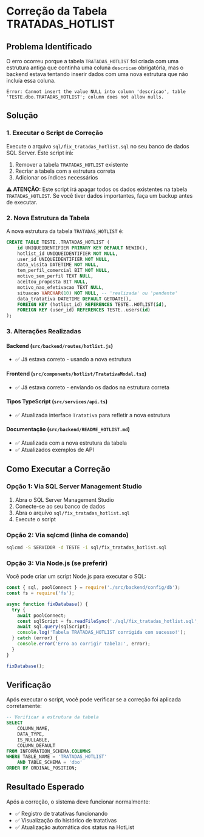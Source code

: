 # Correção da Tabela TRATADAS_HOTLIST

## Problema Identificado

O erro ocorreu porque a tabela `TRATADAS_HOTLIST` foi criada com uma estrutura antiga que continha uma coluna `descricao` obrigatória, mas o backend estava tentando inserir dados com uma nova estrutura que não incluía essa coluna.

```
Error: Cannot insert the value NULL into column 'descricao', table 'TESTE.dbo.TRATADAS_HOTLIST'; column does not allow nulls.
```

## Solução

### 1. Executar o Script de Correção

Execute o arquivo `sql/fix_tratadas_hotlist.sql` no seu banco de dados SQL Server. Este script irá:

1. Remover a tabela `TRATADAS_HOTLIST` existente
2. Recriar a tabela com a estrutura correta
3. Adicionar os índices necessários

**⚠️ ATENÇÃO:** Este script irá apagar todos os dados existentes na tabela `TRATADAS_HOTLIST`. Se você tiver dados importantes, faça um backup antes de executar.

### 2. Nova Estrutura da Tabela

A nova estrutura da tabela `TRATADAS_HOTLIST` é:

```sql
CREATE TABLE TESTE..TRATADAS_HOTLIST (
    id UNIQUEIDENTIFIER PRIMARY KEY DEFAULT NEWID(),
    hotlist_id UNIQUEIDENTIFIER NOT NULL,
    user_id UNIQUEIDENTIFIER NOT NULL,
    data_visita DATETIME NOT NULL,
    tem_perfil_comercial BIT NOT NULL,
    motivo_sem_perfil TEXT NULL,
    aceitou_proposta BIT NULL,
    motivo_nao_efetivacao TEXT NULL,
    situacao VARCHAR(10) NOT NULL, -- 'realizada' ou 'pendente'
    data_tratativa DATETIME DEFAULT GETDATE(),
    FOREIGN KEY (hotlist_id) REFERENCES TESTE..HOTLIST(id),
    FOREIGN KEY (user_id) REFERENCES TESTE..users(id)
);
```

### 3. Alterações Realizadas

#### Backend (`src/backend/routes/hotlist.js`)
- ✅ Já estava correto - usando a nova estrutura

#### Frontend (`src/components/hotlist/TratativaModal.tsx`)
- ✅ Já estava correto - enviando os dados na estrutura correta

#### Tipos TypeScript (`src/services/api.ts`)
- ✅ Atualizada interface `Tratativa` para refletir a nova estrutura

#### Documentação (`src/backend/README_HOTLIST.md`)
- ✅ Atualizada com a nova estrutura da tabela
- ✅ Atualizados exemplos de API

## Como Executar a Correção

### Opção 1: Via SQL Server Management Studio
1. Abra o SQL Server Management Studio
2. Conecte-se ao seu banco de dados
3. Abra o arquivo `sql/fix_tratadas_hotlist.sql`
4. Execute o script

### Opção 2: Via sqlcmd (linha de comando)
```bash
sqlcmd -S SERVIDOR -d TESTE -i sql/fix_tratadas_hotlist.sql
```

### Opção 3: Via Node.js (se preferir)
Você pode criar um script Node.js para executar o SQL:

```javascript
const { sql, poolConnect } = require('./src/backend/config/db');
const fs = require('fs');

async function fixDatabase() {
  try {
    await poolConnect;
    const sqlScript = fs.readFileSync('./sql/fix_tratadas_hotlist.sql', 'utf8');
    await sql.query(sqlScript);
    console.log('Tabela TRATADAS_HOTLIST corrigida com sucesso!');
  } catch (error) {
    console.error('Erro ao corrigir tabela:', error);
  }
}

fixDatabase();
```

## Verificação

Após executar o script, você pode verificar se a correção foi aplicada corretamente:

```sql
-- Verificar a estrutura da tabela
SELECT 
    COLUMN_NAME,
    DATA_TYPE,
    IS_NULLABLE,
    COLUMN_DEFAULT
FROM INFORMATION_SCHEMA.COLUMNS 
WHERE TABLE_NAME = 'TRATADAS_HOTLIST' 
    AND TABLE_SCHEMA = 'dbo'
ORDER BY ORDINAL_POSITION;
```

## Resultado Esperado

Após a correção, o sistema deve funcionar normalmente:
- ✅ Registro de tratativas funcionando
- ✅ Visualização do histórico de tratativas
- ✅ Atualização automática dos status na HotList 